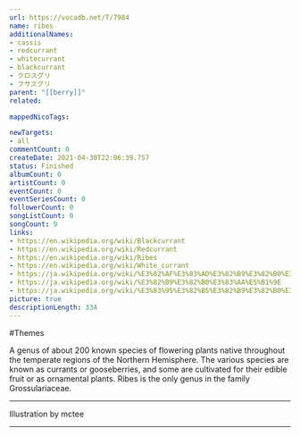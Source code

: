 ```yaml
---
url: https://vocadb.net/T/7984
name: ribes
additionalNames: 
- cassis
- redcurrant
- whitecurrant
- blackcurrant
- クロスグリ
- フサスグリ
parent: "[[berry]]"
related:

mappedNicoTags:

newTargets:
- all
commentCount: 0
createDate: 2021-04-30T22:06:39.757
status: Finished
albumCount: 0
artistCount: 0
eventCount: 0
eventSeriesCount: 0
followerCount: 0
songListCount: 0
songCount: 9
links: 
- https://en.wikipedia.org/wiki/Blackcurrant
- https://en.wikipedia.org/wiki/Redcurrant
- https://en.wikipedia.org/wiki/Ribes
- https://en.wikipedia.org/wiki/White_currant
- https://ja.wikipedia.org/wiki/%E3%82%AF%E3%83%AD%E3%82%B9%E3%82%B0%E3%83%AA
- https://ja.wikipedia.org/wiki/%E3%82%B9%E3%82%B0%E3%83%AA%E5%B1%9E
- https://ja.wikipedia.org/wiki/%E3%83%95%E3%82%B5%E3%82%B9%E3%82%B0%E3%83%AA
picture: true
descriptionLength: 334
---
```


#Themes

A genus of about 200 known species of flowering plants native throughout the temperate regions of the Northern Hemisphere. The various species are known as currants or gooseberries, and some are cultivated for their edible fruit or as ornamental plants. Ribes is the only genus in the family Grossulariaceae.
___
Illustration by mctee

---

